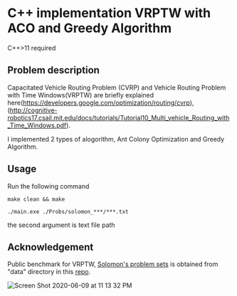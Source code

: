 # C++ implementation VRPTW with ACO and Greedy Algorithm
C++>11 required

## Problem description
Capacitated Vehicle Routing Problem (CVRP) and Vehicle Routing Problem with Time Windows(VRPTW) are briefly explained here(https://developers.google.com/optimization/routing/cvrp), (http://cognitive-robotics17.csail.mit.edu/docs/tutorials/Tutorial10_Multi_vehicle_Routing_with_Time_Windows.pdf).

I implemented 2 types of alogorithm, Ant Colony Optimization and Greedy Algorithm.

## Usage
Run the following command

```make clean && make```

```./main.exe ./Probs/solomon_***/***.txt```

the second argument is text file path

## Acknowledgement
Public benchmark for VRPTW, [Solomon's problem sets](http://w.cba.neu.edu/~msolomon/problems.htm) is obtained from "data" directory in this [repo](https://github.com/DouYishun/vrp-espprc).


![Screen Shot 2020-06-09 at 11 13 32 PM](https://user-images.githubusercontent.com/51239551/84159446-0a2a6680-aaa8-11ea-8249-51f29a33ae3c.png)
